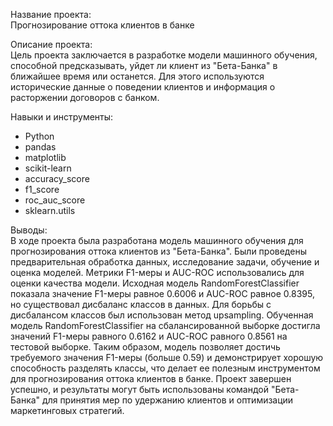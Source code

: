 Название проекта: <br>
Прогнозирование оттока клиентов в банке

Описание проекта: <br>
Цель проекта заключается в разработке модели машинного обучения, способной предсказывать, уйдет ли клиент из "Бета-Банка" в ближайшее время или останется. Для этого используются исторические данные о поведении клиентов и информация о расторжении договоров с банком.

Навыки и инструменты:
- Python
- pandas
- matplotlib
- scikit-learn
- accuracy_score
- f1_score
- roc_auc_score
- sklearn.utils

Выводы:<br> 
В ходе проекта была разработана модель машинного обучения для прогнозирования оттока клиентов из "Бета-Банка". Были проведены предварительная обработка данных, исследование задачи, обучение и оценка моделей.
Метрики F1-меры и AUC-ROC использовались для оценки качества модели. Исходная модель RandomForestClassifier показала значение F1-меры равное 0.6006 и AUC-ROC равное 0.8395, но существовал дисбаланс классов в данных.
Для борьбы с дисбалансом классов был использован метод upsampling. Обученная модель RandomForestClassifier на сбалансированной выборке достигла значений F1-меры равного 0.6162 и AUC-ROC равного 0.8561 на тестовой выборке.
Таким образом, модель позволяет достичь требуемого значения F1-меры (больше 0.59) и демонстрирует хорошую способность разделять классы, что делает ее полезным инструментом для прогнозирования оттока клиентов в банке.
Проект завершен успешно, и результаты могут быть использованы командой "Бета-Банка" для принятия мер по удержанию клиентов и оптимизации маркетинговых стратегий.

